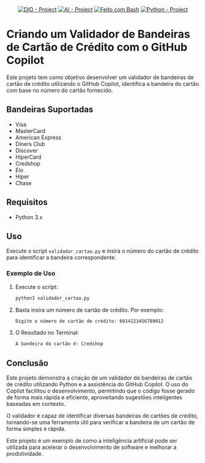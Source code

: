 <p align="center">
<a href="https://dio.me/"><img src="https://img.shields.io/badge/DIO-Project-FED564?logo=vimeo" alt="DIO - Project"></a>
<a href="https://en.wikipedia.org/wiki/Artificial_intelligence"><img src="https://img.shields.io/badge/AI-Project-FED564?logo=openai" alt="AI - Project"></a>
<a href="https://www.gnu.org/software/bash/" title="Vá para a página inicial do Bash"><img src="https://img.shields.io/badge/Prompt-Project-FED564?logo=gnu-bash&amp;logoColor=white" alt="Feito com Bash"></a>
 <a href="https://www.python.org/"><img src="https://img.shields.io/badge/Code-Project-FED564?logo=Python " alt="Python - Project"></a>


# Criando um Validador de Bandeiras de Cartão de Crédito com o GitHub Copilot

Este projeto tem como objetivo desenvolver um validador de bandeiras de cartão de crédito utilizando o GitHub Copilot, 
identifica a bandeira do cartão com base no número do cartão fornecido. 


## Bandeiras Suportadas

- Visa
- MasterCard
- American Express
- Diners Club
- Discover
- HiperCard
- Credshop
- Elo
- Hiper
- Chase

## Requisitos

- Python 3.x

## Uso

Execute o script `validador_cartao.py` e insira o número do cartão de crédito para identificar a bandeira correspondente.

### Exemplo de Uso

1. Execute o script:
   ```bash
   python3 validador_cartao.py
   ```
   
2. Basta insira um número de cartão de crédito. Por exemplo:
    ```bash
    Digite o número de cartão de crédito: 6014123456789012
    ```

3. O Resultado no Terminal: 
    ```bash
    A bandeira do cartão é: Credshop
    ```



## Conclusão

Este projeto demonstra a criação de um validador de bandeiras de cartão de crédito utilizando Python e a assistência do GitHub Copilot. O uso do Copilot facilitou o desenvolvimento, permitindo que o código fosse gerado de forma mais rápida e eficiente, aproveitando sugestões inteligentes baseadas em contexto.

O validador é capaz de identificar diversas bandeiras de cartões de crédito, tornando-se uma ferramenta útil para verificar a bandeira de um cartão de forma simples e rápida.

 Este projeto é um exemplo de como a inteligência artificial pode ser utilizada para acelerar o desenvolvimento de software e melhorar a produtividade.

